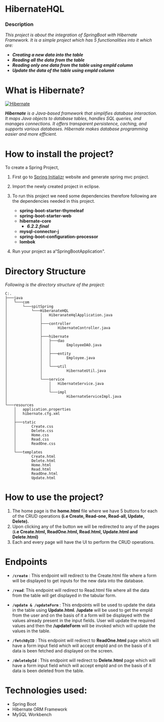# **HibernateHQL**
### **Description**
_This project is about the integration of SpringBoot with Hibernate Framework. It is a simple project which has 5 functionalities into it which are:_
 - _**Creating a new data into the table**_
 - _**Reading all the data from the table**_
 - _**Reading only one data from the table using empId column**_
 - _**Update the data of the table using empId column**_

# **What is Hibernate?**

[![Hibernate](https://www.javatpoint.com/images/hibernate/hibernate2.png "Hibernate")](https://www.javatpoint.com/images/hibernate/hibernate2.png "Hibernate")

_**Hibernate** is a Java-based framework that simplifies database interaction. It maps Java objects to database tables, handles SQL queries, and manages connections. It offers
transparent persistence, caching, and supports various databases. Hibernate makes
database programming easier and more efficient._

# **How to install the project?**
To create a Spring Project,
1.  First go to [Spring Initializr](https://start.spring.io/ "Spring Initializr") website and generate spring mvc project.

2. Import the newly created project in eclipse.

3. To run this project we need some dependencies therefore following are the dependencies needed in this project.

	- **spring-boot-starter-thymeleaf**
	- **spring-boot-starter-web**
	- **hibernate-core**
		- ***6.2.2.final***
	- **mysql-connector-j**
	- **spring-boot-configuration-processor**
	- **lombok**

4. Run your project as a“SpringBootApplication".

# **Directory Structure**

_Following is the directory structure of the project:_
```
C:.
├───java
│   └───com
│       └───spitSpring
│           └───HiberanateHQL
│               │   HiberanateHqlApplication.java
│               │
│               ├───controller
│               │       HibernateController.java
│               │
│               ├───hibernate
│               │   ├───dao
│               │   │       EmployeeDAO.java
│               │   │
│               │   ├───entity
│               │   │       Employee.java
│               │   │
│               │   └───util
│               │           HibernateUtil.java
│               │
│               └───service
│                   │   HibernateService.java
│                   │
│                   └───impl
│                           HibernateServiceImpl.java
│
└───resources
    │   application.properties
    │   hibernate.cfg.xml
    │
    ├───static
    │       Create.css
    │       Delete.css
    │       Home.css
    │       Read.css
    │       ReadOne.css
    │
    └───templates
            Create.html
            Delete.html
            Home.html
            Read.html
            ReadOne.html
            Update.html
```

# How to use the project?
1. The home page is the **home.html** file where we have 5 buttons for each of the CRUD operations **(i.e Create, Read-one, Read-all, Update, Delete).**
2. Upon clicking any of the button we will be redirected to any of the pages (**i.e Create.html, ReadOne.html, Read.html, Update.html and Delete.html)**
3. Each and every page will have the UI to perform the CRUD operations.

# Endpoints

- **`/create`** : This endpoint will redirect to the Create.html file where a form will be displayed to get inputs for the new data into the database.

- **`/read`**: This endpoint will redirect to Read.html file where all the data from the table will get displayed in the tabular form.

- **`/update & /updateForm`** : This endpoints will be used to update the data in the table using **Update.html**. **/update** will be used to get the empId from the user and on the basis of it a form will be displayed with the values already present in the input fields. User will update the required values and then the **/updateForm** will be invoked which will update the values in the table.

- **`/fetchByID`** : This endpoint will redirect to **ReadOne.html** page which will have a form input field which will accept empId and on the basis of it data is been fetched and displayed on the screen.

- **`/deletebyId`** : This endpoint will redirect to **Delete.html** page which will have a form input field which will accept empId and on the basis of it data is been deleted from the table.


# Technologies used:
- Spring Boot
- Hibernate ORM Framework
- MySQL Workbench
